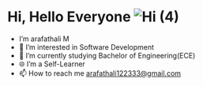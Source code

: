 # Hi, Hello Everyone ![Hi (4)](https://user-images.githubusercontent.com/60483672/124365423-840a3080-dc65-11eb-863a-c82bc5e04d38.gif)
- I’m arafathali M
- 👀 I’m interested in Software Development
- 🌱 I’m currently studying Bachelor of Engineering(ECE)
- 🌐 I’m a Self-Learner
- 📫 How to reach me arafathali122333@gmail.com

<!---
arafathali122333/arafathali122333 is a ✨ special ✨ repository because its `README.md` (this file) appears on your GitHub profile.
You can click the Preview link to take a look at your changes.
--->
